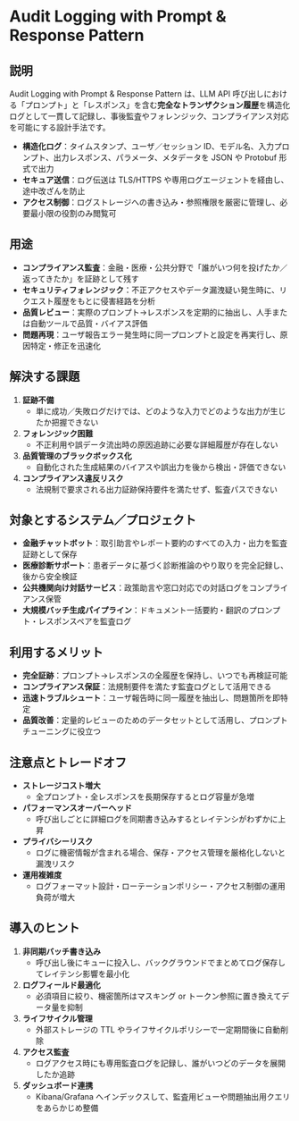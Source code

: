 # Audit Logging with Prompt & Response Pattern

## 説明  
Audit Logging with Prompt & Response Pattern は、LLM API 呼び出しにおける「プロンプト」と「レスポンス」を含む**完全なトランザクション履歴**を構造化ログとして一貫して記録し、事後監査やフォレンジック、コンプライアンス対応を可能にする設計手法です。  
- **構造化ログ**：タイムスタンプ、ユーザ／セッション ID、モデル名、入力プロンプト、出力レスポンス、パラメータ、メタデータを JSON や Protobuf 形式で出力  
- **セキュア送信**：ログ伝送は TLS/HTTPS や専用ログエージェントを経由し、途中改ざんを防止  
- **アクセス制御**：ログストレージへの書き込み・参照権限を厳密に管理し、必要最小限の役割のみ閲覧可  

## 用途  
- **コンプライアンス監査**：金融・医療・公共分野で「誰がいつ何を投げたか／返ってきたか」を証跡として残す  
- **セキュリティフォレンジック**：不正アクセスやデータ漏洩疑い発生時に、リクエスト履歴をもとに侵害経路を分析  
- **品質レビュー**：実際のプロンプト→レスポンスを定期的に抽出し、人手または自動ツールで品質・バイアス評価  
- **問題再現**：ユーザ報告エラー発生時に同一プロンプトと設定を再実行し、原因特定・修正を迅速化  

## 解決する課題  
1. **証跡不備**  
   - 単に成功／失敗ログだけでは、どのような入力でどのような出力が生じたか把握できない  
2. **フォレンジック困難**  
   - 不正利用や誤データ流出時の原因追跡に必要な詳細履歴が存在しない  
3. **品質管理のブラックボックス化**  
   - 自動化された生成結果のバイアスや誤出力を後から検出・評価できない  
4. **コンプライアンス違反リスク**  
   - 法規制で要求される出力証跡保持要件を満たせず、監査パスできない  

## 対象とするシステム／プロジェクト  
- **金融チャットボット**：取引助言やレポート要約のすべての入力・出力を監査証跡として保存  
- **医療診断サポート**：患者データに基づく診断推論のやり取りを完全記録し、後から安全検証  
- **公共機関向け対話サービス**：政策助言や窓口対応での対話ログをコンプライアンス保管  
- **大規模バッチ生成パイプライン**：ドキュメント一括要約・翻訳のプロンプト・レスポンスペアを監査ログ  

## 利用するメリット  
- **完全証跡**：プロンプト→レスポンスの全履歴を保持し、いつでも再検証可能  
- **コンプライアンス保証**：法規制要件を満たす監査ログとして活用できる  
- **迅速トラブルシュート**：ユーザ報告時に同一履歴を抽出し、問題箇所を即特定  
- **品質改善**：定量的レビューのためのデータセットとして活用し、プロンプトチューニングに役立つ  

## 注意点とトレードオフ  
- **ストレージコスト増大**  
  - 全プロンプト・全レスポンスを長期保存するとログ容量が急増  
- **パフォーマンスオーバーヘッド**  
  - 呼び出しごとに詳細ログを同期書き込みするとレイテンシがわずかに上昇  
- **プライバシーリスク**  
  - ログに機密情報が含まれる場合、保存・アクセス管理を厳格化しないと漏洩リスク  
- **運用複雑度**  
  - ログフォーマット設計・ローテーションポリシー・アクセス制御の運用負荷が増大  

## 導入のヒント  
1. **非同期バッチ書き込み**  
   - 呼び出し後にキューに投入し、バックグラウンドでまとめてログ保存してレイテンシ影響を最小化  
2. **ログフィールド最適化**  
   - 必須項目に絞り、機密箇所はマスキング or トークン参照に置き換えてデータ量を抑制  
3. **ライフサイクル管理**  
   - 外部ストレージの TTL やライフサイクルポリシーで一定期間後に自動削除  
4. **アクセス監査**  
   - ログアクセス時にも専用監査ログを記録し、誰がいつどのデータを展開したか追跡  
5. **ダッシュボード連携**  
   - Kibana/Grafana へインデックスして、監査用ビューや問題抽出用クエリをあらかじめ整備  

